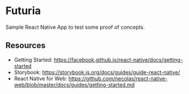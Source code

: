 # Futuria

Sample React Native App to test some proof of concepts.

## Resources

- Getting Started: https://facebook.github.io/react-native/docs/getting-started
- Storybook: https://storybook.js.org/docs/guides/guide-react-native/
- React Native for Web: https://github.com/necolas/react-native-web/blob/master/docs/guides/getting-started.md

